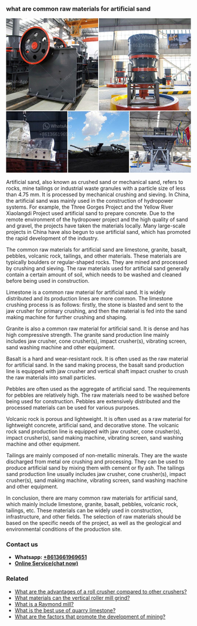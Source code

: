 <h3>what are common raw materials for artificial sand</h3><img src='1701744897.jpg' alt=''><p>Artificial sand, also known as crushed sand or mechanical sand, refers to rocks, mine tailings or industrial waste granules with a particle size of less than 4.75 mm. It is processed by mechanical crushing and sieving. In China, the artificial sand was mainly used in the construction of hydropower systems. For example, the Three Gorges Project and the Yellow River Xiaolangdi Project used artificial sand to prepare concrete. Due to the remote environment of the hydropower project and the high quality of sand and gravel, the projects have taken the materials locally. Many large-scale projects in China have also begun to use artificial sand, which has promoted the rapid development of the industry.</p><p>The common raw materials for artificial sand are limestone, granite, basalt, pebbles, volcanic rock, tailings, and other materials. These materials are typically boulders or regular-shaped rocks. They are mined and processed by crushing and sieving. The raw materials used for artificial sand generally contain a certain amount of soil, which needs to be washed and cleaned before being used in construction.</p><p>Limestone is a common raw material for artificial sand. It is widely distributed and its production lines are more common. The limestone crushing process is as follows: firstly, the stone is blasted and sent to the jaw crusher for primary crushing, and then the material is fed into the sand making machine for further crushing and shaping.</p><p>Granite is also a common raw material for artificial sand. It is dense and has high compressive strength. The granite sand production line mainly includes jaw crusher, cone crusher(s), impact crusher(s), vibrating screen, sand washing machine and other equipment.</p><p>Basalt is a hard and wear-resistant rock. It is often used as the raw material for artificial sand. In the sand making process, the basalt sand production line is equipped with jaw crusher and vertical shaft impact crusher to crush the raw materials into small particles.</p><p>Pebbles are often used as the aggregate of artificial sand. The requirements for pebbles are relatively high. The raw materials need to be washed before being used for construction. Pebbles are extensively distributed and the processed materials can be used for various purposes.</p><p>Volcanic rock is porous and lightweight. It is often used as a raw material for lightweight concrete, artificial sand, and decorative stone. The volcanic rock sand production line is equipped with jaw crusher, cone crusher(s), impact crusher(s), sand making machine, vibrating screen, sand washing machine and other equipment.</p><p>Tailings are mainly composed of non-metallic minerals. They are the waste discharged from metal ore crushing and processing. They can be used to produce artificial sand by mixing them with cement or fly ash. The tailings sand production line usually includes jaw crusher, cone crusher(s), impact crusher(s), sand making machine, vibrating screen, sand washing machine and other equipment.</p><p>In conclusion, there are many common raw materials for artificial sand, which mainly include limestone, granite, basalt, pebbles, volcanic rock, tailings, etc. These materials can be widely used in construction, infrastructure, and other fields. The selection of raw materials should be based on the specific needs of the project, as well as the geological and environmental conditions of the production site.</p><h3>Contact us</h3><ul><li><strong>Whatsapp:&nbsp;<a href="https://wa.me/8613661969651">+8613661969651</a></strong></li><li><a href="https://swt.shibang-china.com/?git&amp;zhl&amp;what are common raw materials for artificial sand"><strong>Online Service(chat now)</strong></a></li></ul><h3>Related</h3><ul><li><a href='What are the advantages of a roll crusher compared to other crushers.md'>What are the advantages of a roll crusher compared to other crushers?</a></li><li><a href='What materials can the vertical roller mill grind.md'>What materials can the vertical roller mill grind?</a></li><li><a href='What is a Raymond mill.md'>What is a Raymond mill?</a></li><li><a href='What is the best use of quarry limestone.md'>What is the best use of quarry limestone?</a></li><li><a href='What are the factors that promote the development of mining.md'>What are the factors that promote the development of mining?</a></li></ul>